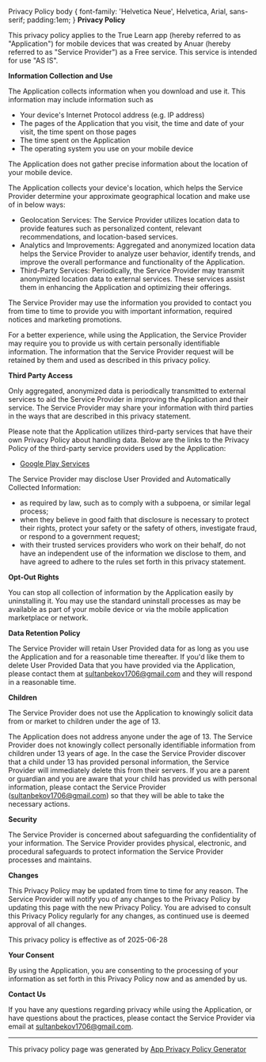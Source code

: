   Privacy Policy body { font-family: 'Helvetica Neue', Helvetica, Arial, sans-serif; padding:1em; } **Privacy Policy**

This privacy policy applies to the True Learn app (hereby referred to as "Application") for mobile devices that was created by Anuar (hereby referred to as "Service Provider") as a Free service. This service is intended for use "AS IS".

  
**Information Collection and Use**

The Application collects information when you download and use it. This information may include information such as

*   Your device's Internet Protocol address (e.g. IP address)
*   The pages of the Application that you visit, the time and date of your visit, the time spent on those pages
*   The time spent on the Application
*   The operating system you use on your mobile device

  

The Application does not gather precise information about the location of your mobile device.

The Application collects your device's location, which helps the Service Provider determine your approximate geographical location and make use of in below ways:

*   Geolocation Services: The Service Provider utilizes location data to provide features such as personalized content, relevant recommendations, and location-based services.
*   Analytics and Improvements: Aggregated and anonymized location data helps the Service Provider to analyze user behavior, identify trends, and improve the overall performance and functionality of the Application.
*   Third-Party Services: Periodically, the Service Provider may transmit anonymized location data to external services. These services assist them in enhancing the Application and optimizing their offerings.

  

The Service Provider may use the information you provided to contact you from time to time to provide you with important information, required notices and marketing promotions.

  

For a better experience, while using the Application, the Service Provider may require you to provide us with certain personally identifiable information. The information that the Service Provider request will be retained by them and used as described in this privacy policy.

  
**Third Party Access**

Only aggregated, anonymized data is periodically transmitted to external services to aid the Service Provider in improving the Application and their service. The Service Provider may share your information with third parties in the ways that are described in this privacy statement.

  

Please note that the Application utilizes third-party services that have their own Privacy Policy about handling data. Below are the links to the Privacy Policy of the third-party service providers used by the Application:

*   [Google Play Services](https://www.google.com/policies/privacy/)

  

The Service Provider may disclose User Provided and Automatically Collected Information:

*   as required by law, such as to comply with a subpoena, or similar legal process;
*   when they believe in good faith that disclosure is necessary to protect their rights, protect your safety or the safety of others, investigate fraud, or respond to a government request;
*   with their trusted services providers who work on their behalf, do not have an independent use of the information we disclose to them, and have agreed to adhere to the rules set forth in this privacy statement.

  
**Opt-Out Rights**

You can stop all collection of information by the Application easily by uninstalling it. You may use the standard uninstall processes as may be available as part of your mobile device or via the mobile application marketplace or network.

  
**Data Retention Policy**

The Service Provider will retain User Provided data for as long as you use the Application and for a reasonable time thereafter. If you'd like them to delete User Provided Data that you have provided via the Application, please contact them at sultanbekov1706@gmail.com and they will respond in a reasonable time.

  
**Children**

The Service Provider does not use the Application to knowingly solicit data from or market to children under the age of 13.

  

The Application does not address anyone under the age of 13. The Service Provider does not knowingly collect personally identifiable information from children under 13 years of age. In the case the Service Provider discover that a child under 13 has provided personal information, the Service Provider will immediately delete this from their servers. If you are a parent or guardian and you are aware that your child has provided us with personal information, please contact the Service Provider (sultanbekov1706@gmail.com) so that they will be able to take the necessary actions.

  
**Security**

The Service Provider is concerned about safeguarding the confidentiality of your information. The Service Provider provides physical, electronic, and procedural safeguards to protect information the Service Provider processes and maintains.

  
**Changes**

This Privacy Policy may be updated from time to time for any reason. The Service Provider will notify you of any changes to the Privacy Policy by updating this page with the new Privacy Policy. You are advised to consult this Privacy Policy regularly for any changes, as continued use is deemed approval of all changes.

  

This privacy policy is effective as of 2025-06-28

  
**Your Consent**

By using the Application, you are consenting to the processing of your information as set forth in this Privacy Policy now and as amended by us.

  
**Contact Us**

If you have any questions regarding privacy while using the Application, or have questions about the practices, please contact the Service Provider via email at sultanbekov1706@gmail.com.

* * *

This privacy policy page was generated by [App Privacy Policy Generator](https://app-privacy-policy-generator.nisrulz.com/)
